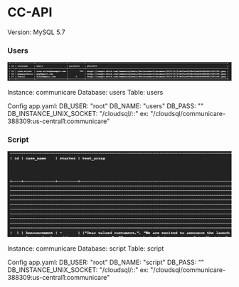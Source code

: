 # CC-API
Version: MySQL 5.7

### Users
![Alt text](image.png)

Instance: communicare
Database: users
Table: users

Config app.yaml:
  DB_USER: "root"
  DB_NAME: "users"
  DB_PASS: ""
  DB_INSTANCE_UNIX_SOCKET: 
  "/cloudsql/<NAMAPROJECT>:<REGION>:<INSTANCE>"
    ex:
  "/cloudsql/communicare-388309:us-central1:communicare"

### Script
![Alt text](image-1.png)

  Instance: communicare
Database: script
Table: script

Config app.yaml:
  DB_USER: "root"
  DB_NAME: "script"
  DB_PASS: ""
  DB_INSTANCE_UNIX_SOCKET: 
  "/cloudsql/<NAMAPROJECT>:<REGION>:<INSTANCE>"
  ex:
  "/cloudsql/communicare-388309:us-central1:communicare"
